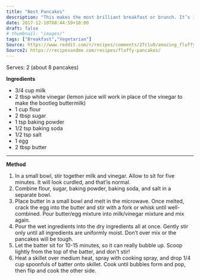 ```yaml
---
title: "Best Pancakes"
description: "This makes the most brilliant breakfast or brunch. It’s important to leave the batter to relax for 15 minutes as it will thicken slightly, making for fuller, fluffier pancakes."
date: 2017-12-10T08:44:59+10:00
draft: false
# thumbnail: "images/"
tags: ["Breakfast","Vegetarian"]
Source: https://www.reddit.com/r/recipes/comments/2fclu0/amazing_fluffy_pancakes_recipe/
Source2: https://recipesandme.com/recipes/fluffy-pancakes/
---
```


Serves: 2 (about 8 pancakes)

**Ingredients**

- 3/4 cup milk
- 2 tbsp white vinegar (lemon juice will work in place of the vinegar to make the bootleg buttermilk)
- 1 cup flour
- 2 tbsp sugar
- 1 tsp baking powder
- 1/2 tsp baking soda
- 1/2 tsp salt
- 1 egg
- 2 tbsp butter

---

**Method**

1. In a small bowl, stir together milk and vinegar. Allow to sit for five minutes. It will look curdled, and that’is normal.
1. Combine flour, sugar, baking powder, baking soda, and salt in a separate bowl.
1. Place butter in a small bowl and melt in the microwave. Once melted, crack the egg into the butter and stir with a fork or whisk until well-combined. Pour butter/egg mixture into milk/vinegar mixture and mix again.
1. Pour the wet ingredients into the dry ingredients all at once. Gently stir only until all ingredients are uniformly moist. Don’t over mix or the pancakes will be tough.
1. Let the batter sit for 10-15 minutes, so it can really bubble up. Scoop lightly from the top of the batter, and don't stir!
1. Heat a skillet over medium heat, spray with cooking spray, and drop 1/4 cup spoonfuls of batter onto skillet. Cook until bubbles form and pop, then flip and cook the other side.
